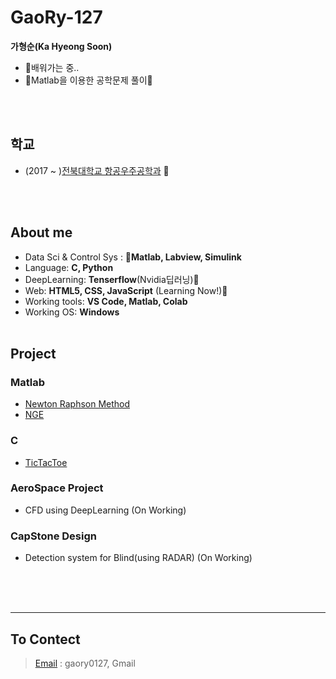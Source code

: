 # GaoRy-127

__가형순(Ka Hyeong Soon)__
  * 🌱배워가는 중.. 
  * 👀Matlab을 이용한 공학문제 풀이:star2:

<br/><br/>
## 학교
  * (2017 ~ )[전북대학교 항공우주공학과](https://aerospace.jbnu.ac.kr/aerospace/index.do) :rocket:

<br/><br/>
## About me
  * Data Sci & Control Sys : __:star2:Matlab, Labview, Simulink__
  * Language: __C, Python__ 
  * DeepLearning: __Tenserflow__(Nvidia딥러닝)🌱  
  * Web: __HTML5, CSS, JavaScript__ (Learning Now!)🌱
  * Working tools: __VS Code, Matlab, Colab__
  * Working OS: __Windows__
<br/><br/> 
      
## Project
  
   ### Matlab
  * [Newton Raphson Method](https://github.com/GaoRy-127/NewtonRaph)     
  * [NGE](https://github.com/GaoRy-127/NGE)<br/>
  
   ### C 
  * [TicTacToe](https://github.com/GaoRy-127/TicTacToe)<br/>  
  
   ### AeroSpace Project
  * CFD using DeepLearning (On Working)
  
   ### CapStone Design
  * Detection system for Blind(using RADAR) (On Working)
  
<br/><br/><br/> 
    
   
------

## To Contect
  > [Email](mailto:gaory0127@gmail.com) : gaory0127, Gmail




<!---
GaoRy-127/GaoRy-127 is a ✨ special ✨ repository because its `README.md` (this file) appears on your GitHub profile.
You can click the Preview link to take a look at your changes.
--->
